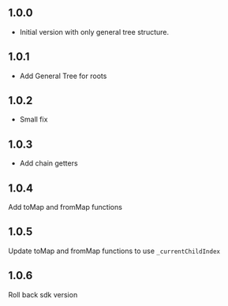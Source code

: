 ## 1.0.0

- Initial version with only general tree structure.

## 1.0.1

- Add General Tree for roots

## 1.0.2

- Small fix

## 1.0.3

- Add chain getters

## 1.0.4

Add toMap and fromMap functions

## 1.0.5

Update toMap and fromMap functions to use `_currentChildIndex`

## 1.0.6

Roll back sdk version
